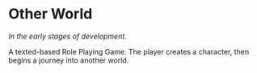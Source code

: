 # Other World

*In the early stages of development.*

A texted-based Role Playing Game.
The player creates a character, then begins a journey into another world.
